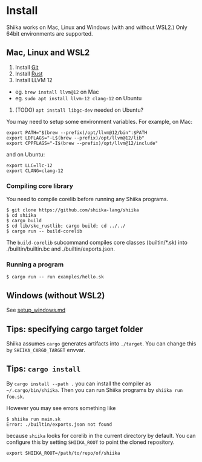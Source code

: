 # Install

Shiika works on Mac, Linux and Windows (with and without WSL2.)
Only 64bit environments are supported.

## Mac, Linux and WSL2

1. Install [Git](https://git-scm.com/)
1. Install [Rust](https://www.rust-lang.org/)
1. Install LLVM 12
  - eg. `brew install llvm@12` on Mac
  - eg. `sudo apt install llvm-12 clang-12` on Ubuntu
1. (TODO) `apt install libgc-dev` needed on Ubuntu?

You may need to setup some environment variables. For example, on Mac:

```
export PATH="$(brew --prefix)/opt/llvm@12/bin":$PATH
export LDFLAGS="-L$(brew --prefix)/opt/llvm@12/lib"
export CPPFLAGS="-I$(brew --prefix)/opt/llvm@12/include"
```

and on Ubuntu:

```
export LLC=llc-12
export CLANG=clang-12
```

### Compiling core library

You need to compile corelib before running any Shiika programs. 

```
$ git clone https://github.com/shiika-lang/shiika
$ cd shiika
$ cargo build
$ cd lib/skc_rustlib; cargo build; cd ../../
$ cargo run -- build-corelib
```

The `build-corelib` subcommand compiles core classes (builtin/*.sk) into ./builtin/builtin.bc and ./builtin/exports.json. 

### Running a program

```
$ cargo run -- run examples/hello.sk
```

## Windows (without WSL2)

See [setup_windows.md](./setup_windows.md)

## Tips: specifying cargo target folder

Shiika assumes `cargo` generates artifacts into `./target`. You can change this by `SHIIKA_CARGO_TARGET` envvar.

## Tips: `cargo install`

By `cargo install --path .` you can install the compiler as `~/.cargo/bin/shiika`.
Then you can run Shiika programs by `shiika run foo.sk`.

However you may see errors something like

```
$ shiika run main.sk 
Error: ./builtin/exports.json not found
```

because `shiika` looks for corelib in the current directory by default. You can configure this by setting `SHIIKA_ROOT` to point the cloned repository.

```
export SHIIKA_ROOT=/path/to/repo/of/shiika
```

